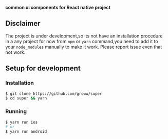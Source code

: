 **common ui components for React native  project**

## Disclaimer
The project is under development,so its not have an installation procedure in a any project for now from `npm` or `yarn` command,you need to add it to your `node_modules` manually to make it work. Please report issue even that not work.


## Setup for development

### Installation
```bash
$ git clone https://github.com/groww/super
$ cd super && yarn
```

### Running

```bash
$ yarn run ios
# or
$ yarn run android
```


